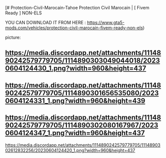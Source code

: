 [# Protection-Civil-Marocain-Tahoe
Protection Civil Marocain | [ Fivem Ready ] NON-ELS

YOU CAN DOWNLOAD IT FROM HERE :
https://www.gta5-mods.com/vehicles/protection-civil-marocain-fivem-ready-non-els)

picture: 

https://media.discordapp.net/attachments/1114890242579779705/1114890303049044018/20230604124430_1.png?width=960&height=437
----------------------------------------
https://media.discordapp.net/attachments/1114890242579779705/1114890301656535080/20230604124331_1.png?width=960&height=439
---------------------------------------
https://media.discordapp.net/attachments/1114890242579779705/1114890302080167967/20230604124347_1.png?width=960&height=437
---------------------------------------------
https://media.discordapp.net/attachments/1114890242579779705/1114890302612832256/20230604124420_1.png?width=960&height=437
